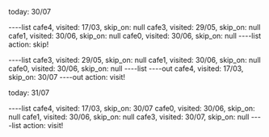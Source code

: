 today: 30/07

----list
cafe4, visited: 17/03, skip_on: null
cafe3, visited: 29/05, skip_on: null
cafe1, visited: 30/06, skip_on: null 
cafe0, visited: 30/06, skip_on: null
----list
action: skip!

----list
cafe3, visited: 29/05, skip_on: null
cafe1, visited: 30/06, skip_on: null
cafe0, visited: 30/06, skip_on: null
----list
----out
cafe4, visited: 17/03, skip_on: 30/07
----out
action: visit!

today: 31/07

----list
cafe4, visited: 17/03, skip_on: 30/07
cafe0, visited: 30/06, skip_on: null
cafe1, visited: 30/06, skip_on: null
cafe3, visited: 30/07, skip_on: null
----list
action: visit!